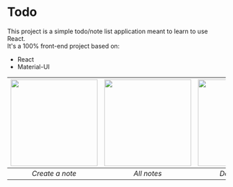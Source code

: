 # Todo

This project is a simple todo/note list application meant to learn to use React.  
It's a 100% front-end project based on:
- React
- Material-UI

| <img src="https://image.ibb.co/cKTEQJ/newNote.png" width="200" />  | <img src="https://image.ibb.co/e7iQXy/notes.png" width="200" /> | <img src="https://image.ibb.co/dVgCCy/notes_deleted.png" width="200" />
| :---: | :---:  | :---: |
| *Create a note* | *All notes* | *Delete a note*
